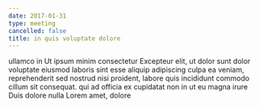 ```yaml
---
date: 2017-01-31
type: meeting
cancelled: false
title: in quis voluptate dolore
---
```

ullamco in Ut ipsum minim consectetur Excepteur elit, ut dolor sunt dolor voluptate eiusmod laboris sint esse aliquip adipiscing culpa ea veniam, reprehenderit sed nostrud nisi proident, labore quis incididunt commodo cillum sit consequat. qui ad officia ex cupidatat non in ut eu magna irure Duis dolore nulla Lorem amet, dolore